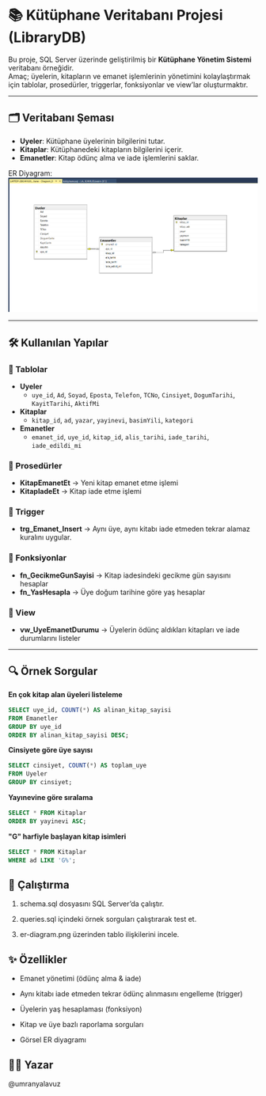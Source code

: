 # 📚 Kütüphane Veritabanı Projesi (LibraryDB)

Bu proje, SQL Server üzerinde geliştirilmiş bir **Kütüphane Yönetim Sistemi** veritabanı örneğidir.  
Amaç; üyelerin, kitapların ve emanet işlemlerinin yönetimini kolaylaştırmak için tablolar, prosedürler, triggerlar, fonksiyonlar ve view’lar oluşturmaktır.  

---

## 🗂 Veritabanı Şeması
- **Uyeler**: Kütüphane üyelerinin bilgilerini tutar.  
- **Kitaplar**: Kütüphanedeki kitapların bilgilerini içerir.  
- **Emanetler**: Kitap ödünç alma ve iade işlemlerini saklar.  

ER Diyagram:  
![ER Diyagram](er_diagram.png)

---

## 🛠 Kullanılan Yapılar

### 📌 Tablolar
- **Uyeler**
  - `uye_id`, `Ad`, `Soyad`, `Eposta`, `Telefon`, `TCNo`, `Cinsiyet`, `DogumTarihi`, `KayitTarihi`, `AktifMi`
- **Kitaplar**
  - `kitap_id`, `ad`, `yazar`, `yayinevi`, `basimYili`, `kategori`
- **Emanetler**
  - `emanet_id`, `uye_id`, `kitap_id`, `alis_tarihi`, `iade_tarihi`, `iade_edildi_mi`

### 📌 Prosedürler
- **KitapEmanetEt** → Yeni kitap emanet etme işlemi  
- **KitapIadeEt** → Kitap iade etme işlemi  

### 📌 Trigger
- **trg_Emanet_Insert** → Aynı üye, aynı kitabı iade etmeden tekrar alamaz kuralını uygular.  

### 📌 Fonksiyonlar
- **fn_GecikmeGunSayisi** → Kitap iadesindeki gecikme gün sayısını hesaplar  
- **fn_YasHesapla** → Üye doğum tarihine göre yaş hesaplar  

### 📌 View
- **vw_UyeEmanetDurumu** → Üyelerin ödünç aldıkları kitapları ve iade durumlarını listeler  

---

## 🔍 Örnek Sorgular

**En çok kitap alan üyeleri listeleme**
```sql
SELECT uye_id, COUNT(*) AS alinan_kitap_sayisi
FROM Emanetler
GROUP BY uye_id
ORDER BY alinan_kitap_sayisi DESC;
```
**Cinsiyete göre üye sayısı**
```sql
SELECT cinsiyet, COUNT(*) AS toplam_uye
FROM Uyeler
GROUP BY cinsiyet;
```
**Yayınevine göre sıralama**
```sql
SELECT * FROM Kitaplar
ORDER BY yayinevi ASC;

```
**"G" harfiyle başlayan kitap isimleri**
```sql
SELECT * FROM Kitaplar
WHERE ad LIKE 'G%';

```
## 🚀 Çalıştırma

1. schema.sql dosyasını SQL Server’da çalıştır.

2. queries.sql içindeki örnek sorguları çalıştırarak test et.

3. er-diagram.png üzerinden tablo ilişkilerini incele.

## ✨ Özellikler

- Emanet yönetimi (ödünç alma & iade)

- Aynı kitabı iade etmeden tekrar ödünç alınmasını engelleme (trigger)

- Üyelerin yaş hesaplaması (fonksiyon)

- Kitap ve üye bazlı raporlama sorguları

- Görsel ER diyagramı

## 👩‍💻 Yazar

@umranyalavuz
